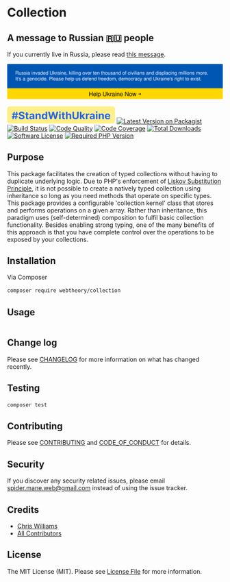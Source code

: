 # Collection

## A message to Russian 🇷🇺 people

If you currently live in Russia, please read [this message][link-to-russia].

[![Stand With Ukraine][banner-support-ukraine]][link-support-ukraine]

[![Stand With Ukraine][badge-support-ukraine]][link-support-ukraine]
[![Latest Version on Packagist][badge-packagist-version]][link-packagist]
[![Build Status][badge-scrutinizer-build]][link-scrutinizer]
[![Code Quality][badge-scrutinizer-quality]][link-scrutinizer]
[![Code Coverage][badge-scrutinizer-coverage]][link-scrutinizer]
[![Total Downloads][badge-packagist-downloads]][link-packagist-downloads]
[![Software License][badge-license]](LICENSE.md)
[![Required PHP Version][badge-packagist-php]][link-php]

## Purpose

This package facilitates the creation of typed collections without having to duplicate underlying logic. Due to PHP's enforcement of [Liskov Substitution Principle](https://php.watch/articles/php-lsp), it is not possible to create a natively typed collection using inheritance so long as you need methods that operate on specific types. This package provides a configurable 'collection kernel' class that stores and performs operations on a given array. Rather than inheritance, this paradigm uses (self-determined) composition to fulfil basic collection functionality. Besides enabling strong typing, one of the many benefits of this approach is that you have complete control over the operations to be exposed by your collections.

## Installation

Via Composer

```bash
composer require webtheory/collection
```

## Usage

```php

```

## Change log

Please see [CHANGELOG](CHANGELOG.md) for more information on what has changed recently.

## Testing

```bash
composer test
```

## Contributing

Please see [CONTRIBUTING](CONTRIBUTING.md) and [CODE_OF_CONDUCT](CODE_OF_CONDUCT.md) for details.

## Security

If you discover any security related issues, please email spider.mane.web@gmail.com instead of using the issue tracker.

## Credits

* [Chris Williams][link-author]
* [All Contributors][link-contributors]

## License

The MIT License (MIT). Please see [License File](LICENSE.md) for more information.

<!-- Links -->
[link-author]: https://github.com/spider-mane
[link-contributors]: ../../contributors
[link-packagist]: https://packagist.org/packages/webtheory/collection
[link-packagist-downloads]: https://packagist.org/packages/webtheory/collection/stats
[link-php]: https://php.net
[link-scrutinizer]: https://scrutinizer-ci.com/g/spider-mane/collection

<!-- Badges -->
[badge-license]: https://img.shields.io/badge/license-MIT-brightgreen.svg
[badge-packagist-downloads]: https://img.shields.io/packagist/dt/webtheory/collection.svg
[badge-packagist-php]: https://img.shields.io/packagist/php-v/webtheory/collection.svg?colorB=%238892BF
[badge-packagist-version]: https://img.shields.io/packagist/v/webtheory/collection.svg
[badge-scrutinizer-build]: https://img.shields.io/scrutinizer/build/g/spider-mane/collection.svg
[badge-scrutinizer-coverage]: https://img.shields.io/scrutinizer/coverage/g/spider-mane/collection.svg
[badge-scrutinizer-quality]: https://img.shields.io/scrutinizer/g/spider-mane/collection.svg

<!-- Support Ukraine -->
[badge-support-ukraine]: https://raw.githubusercontent.com/vshymanskyy/StandWithUkraine/main/badges/StandWithUkraine.svg
[banner-support-ukraine]: https://raw.githubusercontent.com/vshymanskyy/StandWithUkraine/main/banner2-direct.svg
[link-support-ukraine]: https://stand-with-ukraine.pp.ua
[link-to-russia]: https://github.com/vshymanskyy/StandWithUkraine/blob/main/docs/ToRussianPeople.md
